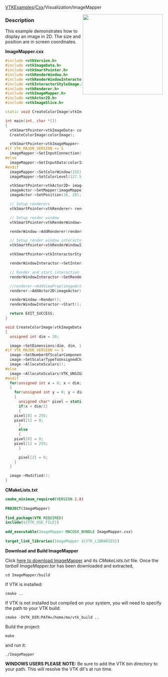 [VTKExamples](/home/)/[Cxx](/Cxx)/Visualization/ImageMapper

<img align="right" src="https://github.com/lorensen/VTKExamples/blob/gh-pages/Testing/Baseline/Visualization/TestImageMapper.png?raw=true" width="256" />

### Description
This example demonstrates how to display an image in 2D. The size and position are in screen coordinates.

**ImageMapper.cxx**
```c++
#include <vtkVersion.h>
#include <vtkImageData.h>
#include <vtkSmartPointer.h>
#include <vtkRenderWindow.h>
#include <vtkRenderWindowInteractor.h>
#include <vtkInteractorStyleImage.h>
#include <vtkRenderer.h>
#include <vtkImageMapper.h>
#include <vtkActor2D.h>
#include <vtkImageSlice.h>

static void CreateColorImage(vtkImageData*);

int main(int, char *[])
{
  vtkSmartPointer<vtkImageData> colorImage = vtkSmartPointer<vtkImageData>::New();
  CreateColorImage(colorImage);

  vtkSmartPointer<vtkImageMapper> imageMapper = vtkSmartPointer<vtkImageMapper>::New();
#if VTK_MAJOR_VERSION <= 5
  imageMapper->SetInputConnection(colorImage->GetProducerPort());
#else
  imageMapper->SetInputData(colorImage);
#endif
  imageMapper->SetColorWindow(255);
  imageMapper->SetColorLevel(127.5);

  vtkSmartPointer<vtkActor2D> imageActor = vtkSmartPointer<vtkActor2D>::New();
  imageActor->SetMapper(imageMapper);
  imageActor->SetPosition(20, 20);

  // Setup renderers
  vtkSmartPointer<vtkRenderer> renderer = vtkSmartPointer<vtkRenderer>::New();

  // Setup render window
  vtkSmartPointer<vtkRenderWindow> renderWindow = vtkSmartPointer<vtkRenderWindow>::New();

  renderWindow->AddRenderer(renderer);

  // Setup render window interactor
  vtkSmartPointer<vtkRenderWindowInteractor> renderWindowInteractor = vtkSmartPointer<vtkRenderWindowInteractor>::New();

  vtkSmartPointer<vtkInteractorStyleImage> style = vtkSmartPointer<vtkInteractorStyleImage>::New();

  renderWindowInteractor->SetInteractorStyle(style);

  // Render and start interaction
  renderWindowInteractor->SetRenderWindow(renderWindow);

  //renderer->AddViewProp(imageActor);
  renderer->AddActor2D(imageActor);

  renderWindow->Render();
  renderWindowInteractor->Start();

  return EXIT_SUCCESS;
}

void CreateColorImage(vtkImageData* image)
{
  unsigned int dim = 20;

  image->SetDimensions(dim, dim, 1);
#if VTK_MAJOR_VERSION <= 5
  image->SetNumberOfScalarComponents(3);
  image->SetScalarTypeToUnsignedChar();
  image->AllocateScalars();
#else
  image->AllocateScalars(VTK_UNSIGNED_CHAR,3);
#endif
  for(unsigned int x = 0; x < dim; x++)
  {
    for(unsigned int y = 0; y < dim; y++)
    {
      unsigned char* pixel = static_cast<unsigned char*>(image->GetScalarPointer(x,y,0));
      if(x < dim/2)
      {
	pixel[0] = 255;
	pixel[1] = 0;
      }
      else
      {
	pixel[0] = 0;
	pixel[1] = 255;
      }

      pixel[2] = 0;
    }
  }

  image->Modified();
}
```
**CMakeLists.txt**
```cmake
cmake_minimum_required(VERSION 2.8)
 
PROJECT(ImageMapper)
 
find_package(VTK REQUIRED)
include(${VTK_USE_FILE})
 
add_executable(ImageMapper MACOSX_BUNDLE ImageMapper.cxx)
 
target_link_libraries(ImageMapper ${VTK_LIBRARIES})
```

**Download and Build ImageMapper**

Click [here to download ImageMapper](https://github.com/lorensen/VTKWikiExamplesTarballs/raw/master/ImageMapper.tar) and its *CMakeLists.txt* file.
Once the *tarball ImageMapper.tar* has been downloaded and extracted,
```
cd ImageMapper/build 
```
If VTK is installed:
```
cmake ..
```
If VTK is not installed but compiled on your system, you will need to specify the path to your VTK build:
```
cmake -DVTK_DIR:PATH=/home/me/vtk_build ..
```
Build the project:
```
make
```
and run it:
```
./ImageMapper
```
**WINDOWS USERS PLEASE NOTE:** Be sure to add the VTK bin directory to your path. This will resolve the VTK dll's at run time.

